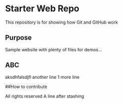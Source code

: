 # Starter Web Repo

This repository is for showing how Git and GitHub work

## Purpose

Sample website with plenty of files for demos...

## ABC
aksdhfalsdjfl
another line
1 more line

##How to contribute

All rights reserved
A line after stashing